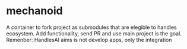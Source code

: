# mechanoid
A container to fork project as submodules that are elegible to handles ecosystem. Add functionality, send PR and use main project is the goal. Remenber: HandlesAI aims is not develop apps, only the integration
